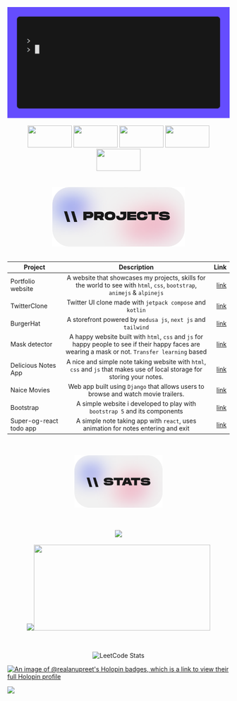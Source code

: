 ![Hellow](./demo.gif)

<div align="center">
<img src="https://cultofthepartyparrot.com/parrots/hd/angelparrot.gif" width="100" height="50"/>
<img src="https://cultofthepartyparrot.com/parrots/hd/angelparrot.gif" width="100" height="50"/>
<img src="https://cultofthepartyparrot.com/parrots/hd/angelparrot.gif" width="100" height="50"/>
<img src="https://cultofthepartyparrot.com/parrots/hd/angelparrot.gif" width="100" height="50"/>
<img src="https://cultofthepartyparrot.com/parrots/hd/angelparrot.gif" width="100" height="50"/>
</div>

<br>
<br>

<div align="center">
<img src="./projects.png"  width="300">
</div>
<br>

<div align="center">

| Project                 |                                                                     Description                                                                     |                                                                 Link |
| ----------------------- | :-------------------------------------------------------------------------------------------------------------------------------------------------: | -------------------------------------------------------------------: |
| Portfolio website       |              A website that showcases my projects, skills for the world to see with `html`, `css`, `bootstrap`, `animejs` & `alpinejs`              |       [link](https://prince-yadav.onrender.com/) |
| TwitterClone            |                                              Twitter UI clone made with `jetpack compose` and `kotlin`                                              |                 [link](https://github.com/realanupreet/TwitterClone) |
| BurgerHat               |                                            A storefront powered by `medusa js`, `next js` and `tailwind`                                            |                    [link](https://github.com/realanupreet/burgerHat) |
| Mask detector           | A happy website built with `html`, `css` and `js` for happy people to see if their happy faces are wearing a mask or not. `Transfer learning` based |                 [link](https://github.com/realanupreet/maskDetector) |
| Delicious Notes App     |              A nice and simple note taking website with `html`, `css` and `js` that makes use of local storage for storing your notes.              |               [link](https://github.com/realanupreet/deliciousNotes) |
| Naice Movies            |                                 Web app built using `Django` that allows users to browse and watch movie trailers.                                  |                 [link](https://github.com/realanupreet/naice-movies) |
| Bootstrap               |                                     A simple website i developed to play with `bootstrap 5` and its components                                      |                       [link](https://github.com/realanupreet/bs5fun) |
| Super-og-react todo app |                                  A simple note taking app with `react`, uses animation for notes entering and exit                                  | [link](https://github.com/realanupreet/super-og-react-todo-list-app) |

</div>

<div align="center">
<br>
<br>
<img src="./stats.png"  width="200">

</div>
<br>
<br>
<div align="center">

<img width="800" src="https://streak-stats.demolab.com?user=realanupreet&theme=aura&card_width=800&hide_border=true"/></br>

<div>

<img  src="https://github-readme-stats.vercel.app/api?username=realanupreet&theme=aura&include_all_commits=true&card_width=400&hide_border=true&rank_icon=github"/><img width="400" height="195" src="https://github-readme-stats.vercel.app/api/top-langs/?username=realanupreet&hide_progress=true&langs_count=10&theme=aura&hide_border=true"/>

</div>
<!-- <img width="400" src="https://api.githubtrends.io/user/svg/NebulaTris/langs?time_range=one_year&theme=dark"/>&ensp; <img width="400" src="https://api.githubtrends.io/user/svg/NebulaTris/repos?time_range=one_year&theme=dark"/> -->
</div>

<br>

<div align="center">

![LeetCode Stats](https://leetcard.jacoblin.cool/realanupreet?theme=dark&font=JetBrains%20Mono&ext=heatmap)

</div>

[![An image of @realanupreet's Holopin badges, which is a link to view their full Holopin profile](https://holopin.me/realanupreet)](https://holopin.io/@realanupreet)

  <!---
  realanupreet/realanupreet is a ✨ special ✨ repository because its `README.md` (this file) appears on your GitHub profile.
  You can click the Preview link to take a look at your changes.
  --->

![](https://hit.yhype.me/github/profile?user_id=72339688)

